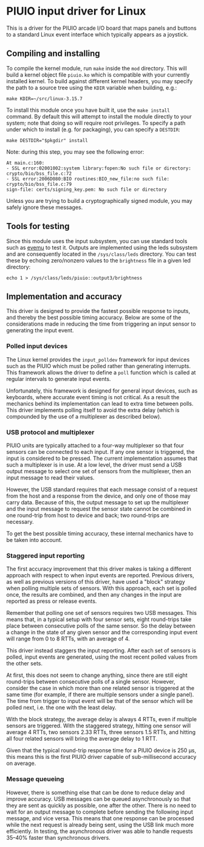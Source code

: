 PIUIO input driver for Linux
============================

This is a driver for the PIUIO arcade I/O board that maps panels and buttons to
a standard Linux event interface which typically appears as a joystick.


Compiling and installing
------------------------

To compile the kernel module, run `make` inside the `mod` directory.  This will
build a kernel object file `piuio.ko` which is compatible with your currently
installed kernel.  To build against different kernel headers, you may specify
the path to a source tree using the `KDIR` variable when building, e.g.:

    make KDIR=~/src/linux-3.15.7

To install this module once you have built it, use the `make install` command.
By default this will attempt to install the module directly to your system;
note that doing so will require root privileges.  To specify a path under
which to install (e.g. for packaging), you can specify a `DESTDIR`:

    make DESTDIR="$pkgdir" install

Note: during this step, you may see the following error:

    At main.c:160:
    - SSL error:02001002:system library:fopen:No such file or directory: crypto/bio/bss_file.c:72
    - SSL error:2006D080:BIO routines:BIO_new_file:no such file: crypto/bio/bss_file.c:79
    sign-file: certs/signing_key.pem: No such file or directory

Unless you are trying to build a cryptographically signed module, you may
safely ignore these messages.


Tools for testing
-----------------

Since this module uses the input subsystem, you can use standard tools such as
[evemu](http://cgit.freedesktop.org/evemu/) to test it.  Outputs are
implemented using the leds subsystem and are consequently located in the
`/sys/class/leds` directory.  You can test these by echoing zero/nonzero values
to the `brightness` file in a given led directory:

    echo 1 > /sys/class/leds/piuio::output3/brightness


Implementation and accuracy
---------------------------

This driver is designed to provide the fastest possible response to
inputs, and thereby the best possible timing accuracy.  Below are some of
the considerations made in reducing the time from triggering an input
sensor to generating the input event.


### Polled input devices ###

The Linux kernel provides the `input_polldev` framework for input devices
such as the PIUIO which must be polled rather than generating interrupts.
This framework allows the driver to define a `poll` function which is
called at regular intervals to generate input events.

Unfortunately, this framework is designed for general input devices, such
as keyboards, where accurate event timing is not critical.  As a result
the mechanics behind its implementation can lead to extra time between
polls.  This driver implements polling itself to avoid the extra delay
(which is compounded by the use of a multiplexer as described below).


### USB protocol and multiplexer ###

PIUIO units are typically attached to a four-way multiplexer so that four
sensors can be connected to each input.  If any one sensor is triggered, the
input is considered to be pressed.  The current implementation assumes that
such a multiplexer is in use.  At a low level, the driver must send a USB
output message to select one set of sensors from the multiplexer, then an
input message to read their values.

However, the USB standard requires that each message consist of a request
from the host and a response from the device, and only one of those may
carry data.  Because of this, the output message to set up the multiplexer
and the input message to request the sensor state cannot be combined in
one round-trip from host to device and back; two round-trips are
necessary.

To get the best possible timing accuracy, these internal mechanics have to
be taken into account.


### Staggered input reporting ###

The first accuracy improvement that this driver makes is taking a different
approach with respect to when input events are reported.  Previous drivers,
as well as previous versions of this driver, have used a "block" strategy
when polling multiple sets of sensors.  With this approach, each set is
polled once, the results are combined, and then any changes in the input are
reported as press or release events.

Remember that polling one set of sensors requires two USB messages.  This
means that, in a typical setup with four sensor sets, eight round-trips take
place between consecutive polls of the same sensor.  So the delay between a
change in the state of any given sensor and the corresponding input event
will range from 0 to 8 RTTs, with an average of 4.

This driver instead staggers the input reporting.  After each set of sensors
is polled, input events are generated, using the most recent polled values
from the other sets.

At first, this does not seem to change anything, since there are still eight
round-trips between consecutive polls of a single sensor.  However, consider
the case in which more than one related sensor is triggered at the same time
(for example, if there are multiple sensors under a single panel).  The time
from trigger to input event will be that of the sensor which will be polled
next, i.e. the one with the least delay.

With the block strategy, the average delay is always 4 RTTs, even if
multiple sensors are triggered.  With the staggered strategy, hitting one
sensor will average 4 RTTs, two sensors 2.33 RTTs, three sensors 1.5 RTTs,
and hitting all four related sensors will bring the average delay to 1 RTT.

Given that the typical round-trip response time for a PIUIO device is 250
μs, this means this is the first PIUIO driver capable of sub-millisecond
accuracy on average.


### Message queueing ###

However, there is something else that can be done to reduce delay and
improve accuracy.  USB messages can be queued asynchronously so that they
are sent as quickly as possible, one after the other.  There is no need to
wait for an output message to complete before sending the following input
message, and vice versa.  This means that one response can be processed
while the next request is already being sent, using the USB link much more
efficiently.  In testing, the asynchronous driver was able to handle
requests 35–40% faster than synchronous drivers.
